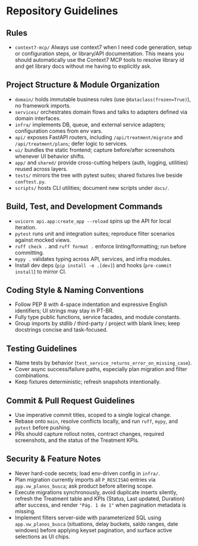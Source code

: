 # Repository Guidelines

## Rules
- `context7-mcp/` Always use context7 when I need code generation, setup or configuration steps, or
library/API documentation. This means you should automatically use the Context7 MCP
tools to resolve library id and get library docs without me having to explicitly ask.

## Project Structure & Module Organization
- `domain/` holds immutable business rules (use `@dataclass(frozen=True)`), no framework imports.
- `services/` orchestrates domain flows and talks to adapters defined via domain interfaces.
- `infra/` implements DB, queue, and external service adapters; configuration comes from env vars.
- `api/` exposes FastAPI routers, including `/api/treatment/migrate` and `/api/treatment/plans`; defer logic to services.
- `ui/` bundles the static frontend; capture before/after screenshots whenever UI behavior shifts.
- `app/` and `shared/` provide cross-cutting helpers (auth, logging, utilities) reused across layers.
- `tests/` mirrors the tree with pytest suites; shared fixtures live beside `conftest.py`.
- `scripts/` hosts CLI utilities; document new scripts under `docs/`.

## Build, Test, and Development Commands
- `uvicorn api.app:create_app --reload` spins up the API for local iteration.
- `pytest` runs unit and integration suites; reproduce filter scenarios against mocked views.
- `ruff check .` and `ruff format .` enforce linting/formatting; run before committing.
- `mypy .` validates typing across API, services, and infra modules.
- Install dev deps (`pip install -e .[dev]`) and hooks (`pre-commit install`) to mirror CI.

## Coding Style & Naming Conventions
- Follow PEP 8 with 4-space indentation and expressive English identifiers; UI strings may stay in PT-BR.
- Fully type public functions, service facades, and module constants.
- Group imports by stdlib / third-party / project with blank lines; keep docstrings concise and task-focused.

## Testing Guidelines
- Name tests by behavior (`test_service_returns_error_on_missing_case`).
- Cover async success/failure paths, especially plan migration and filter combinations.
- Keep fixtures deterministic; refresh snapshots intentionally.

## Commit & Pull Request Guidelines
- Use imperative commit titles, scoped to a single logical change.
- Rebase onto `main`, resolve conflicts locally, and run `ruff`, `mypy`, and `pytest` before pushing.
- PRs should capture rollout notes, contract changes, required screenshots, and the status of the Treatment KPIs.

## Security & Feature Notes
- Never hard-code secrets; load env-driven config in `infra/`.
- Plan migration currently imports all `P_RESCISAO` entries via `app.vw_planos_busca`; ask product before altering scope.
- Execute migrations synchronously, avoid duplicate inserts silently, refresh the Treatment table and KPIs (Status, Last updated, Duration) after success, and render `"Pág. 1 de 1"` when pagination metadata is missing.
- Implement filters server-side with parameterized SQL using `app.vw_planos_busca` (situations, delay buckets, saldo ranges, date windows) before applying keyset pagination, and surface active selections as UI chips.
